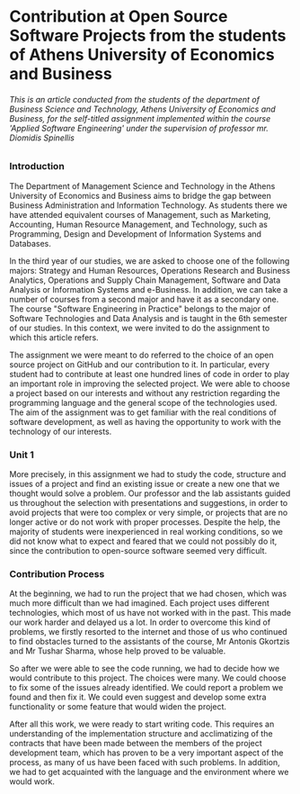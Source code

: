 # Contribution at Open Source Software Projects from the students of Athens University of Economics and Business

###### *This is an article conducted from the students of the department of Business Science and Technology, Athens University of Economics and Business, for the self-titled assignment implemented within the course 'Applied Software Engineering' under the supervision of professor mr. Diomidis Spinellis*

### Introduction
The Department of Management Science and Technology in the Athens University of Economics and Business aims to bridge the gap between Business Administration and Information Technology. As students there  we have attended equivalent courses of Management, such as Marketing, Accounting, Human Resource Management, and Technology, such as Programming, Design and Development of Information Systems and Databases.

In the third year of our studies, we are asked to choose one of the following majors: Strategy and Human Resources, Operations Research and Business Analytics, Operations and Supply Chain Management, Software and Data Analysis or Information Systems and e-Business. In addition, we can take a number of courses from a second major and have it as a secondary one. The course "Software Engineering in Practice" belongs to the major of Software Technologies and Data Analysis and is taught in the 6th semester of our studies. In this context, we were invited to do the assignment to which this article refers.

The assignment we were meant to do referred to the choice of an open source project on GitHub and our contribution to it. In particular, every student had to contribute at least one hundred lines of code in order to play an important role in improving the selected project. We were able to choose a project based on our interests and without any restriction regarding the programming language and the general scope of the technologies used. The aim of the assignment was to get familiar with the real conditions of software development, as well as having the opportunity to work with the technology of our interests.  

### Unit 1
More precisely, in this assignment we had to study the code, structure and  issues of a project and find an existing issue or create a new one that we thought would solve a problem.
Our professor and the lab assistants guided us throughout the selection with presentations and suggestions, in order to avoid projects that were too complex or very simple, or projects that are no longer active or do not work with proper processes.
Despite the help, the majority of students were inexperienced in real working conditions, so we did not know what to expect and feared that we could not possibly do it, since the contribution to open-source software seemed very difficult.

### Contribution Process
At the beginning, we had to run the project that we had chosen, which was much more difficult than we had imagined. Each project uses different technologies, which most of us have not worked with in the past. This made our work harder and delayed us a lot. In order to overcome this kind of problems, we firstly resorted to the internet and those of us who continued to find obstacles turned to the assistants of the course, Mr Antonis Gkortzis and Mr Tushar Sharma, whose help proved to be valuable.

So after we were able to see the code running, we had to decide how we would contribute to this project. The choices were many. We could choose to fix some of the issues already identified. We could report a problem we found and then fix it. We could even suggest and develop some extra functionality or some feature that would widen the project.

After all this work, we were ready to start writing code. This requires an understanding of the implementation structure and acclimatizing of the contracts that have been made between the members of the project development team, which has proven to be a very important aspect of the process, as many of us have been faced with such problems. In addition, we had to get acquainted with the language and the environment where we would work.
